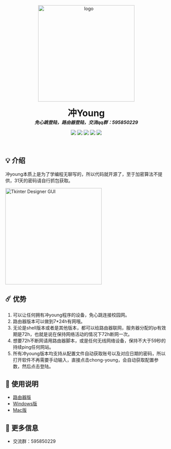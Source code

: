 <p align="center">
  <img width="300" src="https://github.com/dapaoxixixi/feiyoung/blob/main/Image/ws.jpg" alt="logo">
  <h1 align="center" style="margin: 0 auto 0 auto;">冲Young</h1>
  <h5 align="center" style="margin: 0 auto 0 auto;">免心跳登陆，路由器登陆，交流qq群：595850229</h5>
  </p>

  <p align="center">
    <img src="https://img.shields.io/github/last-commit/dapaoxixixi/feiyoung">
    <img src="https://tokei.rs/b1/github/dapaoxixixi/feiyoung">
    <img src="https://img.shields.io/github/contributors/dapaoxixixi/feiyoung">
    <img src="https://img.shields.io/github/issues/dapaoxixixi/feiyoung?label=issues">
    <img src="https://img.shields.io/github/stars/dapaoxixixi/feiyoung">
  </p>
  
  <br>
   

## 💡 介绍

冲young本质上是为了学编程无聊写的，所以代码就开源了，至于加密算法不提供，31天的密码请自行抓包获取。

<img width="300" alt="Tkinter Designer GUI" src="https://github.com/dapaoxixixi/feiyoung/blob/main/Image/pc1.png">

## ☄️  优势

1. 可以让任何拥有冲young程序的设备，免心跳连接校园网。
2. 路由器版本可以做到7*24h有网哦。
3. 无论是shell版本或者是其他版本，都可以给路由器联网，服务器分配的ip有效期是72h，也就是说在保持网络活动的情况下72h断网一次。
4. 想要72h不断网请用路由器脚本，或是任何无线网络设备，保持不大于59秒的持续ping任何网站。
5. 所有冲young版本均支持从配置文件自动获取账号以及对应日期的密码，所以打开软件不再需要手动输入，直接点击chong-young，会自动获取配置参数，然后点击登陆。

## 🦋 使用说明

- [路由器版](/.md)
- [Windows版](/.md)
- [Mac版](/.md)

## 📝 更多信息

- 交流群：595850229
